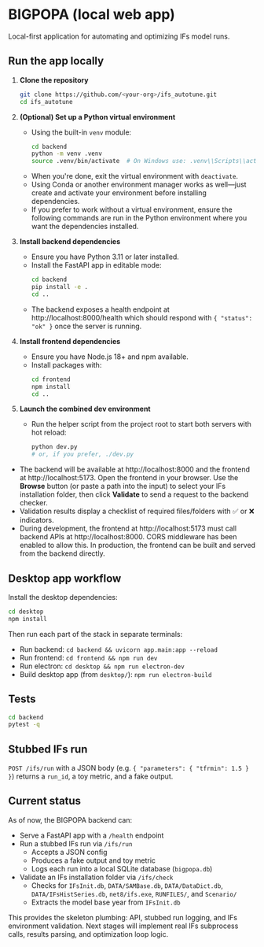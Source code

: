 # BIGPOPA (local web app)

Local-first application for automating and optimizing IFs model runs.

## Run the app locally

1. **Clone the repository**
   ```bash
   git clone https://github.com/<your-org>/ifs_autotune.git
   cd ifs_autotune
   ```

2. **(Optional) Set up a Python virtual environment**
   - Using the built-in `venv` module:
     ```bash
     cd backend
     python -m venv .venv
     source .venv/bin/activate  # On Windows use: .venv\\Scripts\\activate
     ```
   - When you're done, exit the virtual environment with `deactivate`.
   - Using Conda or another environment manager works as well—just create and activate your environment before installing dependencies.
   - If you prefer to work without a virtual environment, ensure the following commands are run in the Python environment where you want the dependencies installed.

3. **Install backend dependencies**
   - Ensure you have Python 3.11 or later installed.
   - Install the FastAPI app in editable mode:
     ```bash
     cd backend
     pip install -e .
     cd ..
     ```
   - The backend exposes a health endpoint at http://localhost:8000/health which should respond with `{ "status": "ok" }` once the server is running.

4. **Install frontend dependencies**
   - Ensure you have Node.js 18+ and npm available.
   - Install packages with:
     ```bash
     cd frontend
     npm install
     cd ..
     ```

5. **Launch the combined dev environment**
   - Run the helper script from the project root to start both servers with hot reload:
     ```bash
     python dev.py
     # or, if you prefer, ./dev.py
     ```
  - The backend will be available at http://localhost:8000 and the frontend at http://localhost:5173. Open the frontend in your browser. Use the **Browse** button (or paste a path into the input) to select your IFs installation folder, then click **Validate** to send a request to the backend checker.
  - Validation results display a checklist of required files/folders with ✅ or ❌ indicators.
   - During development, the frontend at http://localhost:5173 must call backend APIs at http://localhost:8000. CORS middleware has been enabled to allow this. In production, the frontend can be built and served from the backend directly.

## Desktop app workflow

Install the desktop dependencies:

```bash
cd desktop
npm install
```

Then run each part of the stack in separate terminals:

- Run backend: `cd backend && uvicorn app.main:app --reload`
- Run frontend: `cd frontend && npm run dev`
- Run electron: `cd desktop && npm run electron-dev`
- Build desktop app (from `desktop/`): `npm run electron-build`

## Tests

```bash
cd backend
pytest -q
```

## Stubbed IFs run

`POST /ifs/run` with a JSON body (e.g. `{ "parameters": { "tfrmin": 1.5 } }`) returns a `run_id`, a toy metric, and a fake output.

## Current status

As of now, the BIGPOPA backend can:

- Serve a FastAPI app with a `/health` endpoint
- Run a stubbed IFs run via `/ifs/run`
  - Accepts a JSON config
  - Produces a fake output and toy metric
  - Logs each run into a local SQLite database (`bigpopa.db`)
- Validate an IFs installation folder via `/ifs/check`
  - Checks for `IFsInit.db`, `DATA/SAMBase.db`, `DATA/DataDict.db`, `DATA/IFsHistSeries.db`, `net8/ifs.exe`, `RUNFILES/`, and `Scenario/`
  - Extracts the model base year from `IFsInit.db`

This provides the skeleton plumbing: API, stubbed run logging, and IFs environment validation. Next stages will implement real IFs subprocess calls, results parsing, and optimization loop logic.
